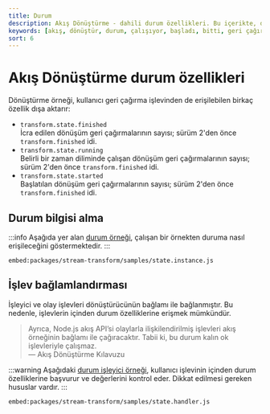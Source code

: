 ```yaml
---
title: Durum
description: Akış Dönüştürme - dahili durum özellikleri. Bu içerikte, dönüşüm örnekleri ve durum bilgisi alma yöntemleri hakkında bilgi verilmektedir. Ayrıca, işlev bağlamlandırmasının nasıl gerçekleştiği de ele alınmaktadır.
keywords: [akış, dönüştür, durum, çalışıyor, başladı, bitti, geri çağırma]
sort: 6
---
```


# Akış Dönüştürme durum özellikleri

Dönüştürme örneği, kullanıcı geri çağırma işlevinden de erişilebilen birkaç özellik dışa aktarır:

* `transform.state.finished`  
  İcra edilen dönüşüm geri çağırmalarının sayısı; sürüm 2'den önce `transform.finished` idi.
* `transform.state.running`  
  Belirli bir zaman diliminde çalışan dönüşüm geri çağırmalarının sayısı; sürüm 2'den önce `transform.finished` idi.
* `transform.state.started`  
  Başlatılan dönüşüm geri çağırmalarının sayısı; sürüm 2'den önce `transform.finished` idi.

## Durum bilgisi alma

:::info
Aşağıda yer alan [durum örneği](https://github.com/adaltas/node-csv/blob/master/packages/stream-transform/samples/state.instance.js), çalışan bir örnekten duruma nasıl erişileceğini göstermektedir.
:::

`embed:packages/stream-transform/samples/state.instance.js`

## İşlev bağlamlandırması

İşleyici ve olay işlevleri dönüştürücünün bağlamı ile bağlanmıştır. Bu nedenle, işlevlerin içinden durum özelliklerine erişmek mümkündür. 

> Ayrıca, Node.js akış API’si olaylarla ilişkilendirilmiş işlevleri akış örneğinin bağlamı ile çağıracaktır. Tabii ki, bu durum kalın ok işlevleriyle çalışmaz.  
> — Akış Dönüştürme Kılavuzu

:::warning
Aşağıdaki [durum işleyici örneği](https://github.com/adaltas/node-csv/blob/master/packages/stream-transform/samples/state.handler.js), kullanıcı işlevinin içinden durum özelliklerine başvurur ve değerlerini kontrol eder. Dikkat edilmesi gereken hususlar vardır.
:::

`embed:packages/stream-transform/samples/state.handler.js`